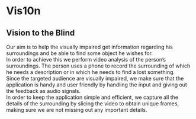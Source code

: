 # Vis10n
## Vision to the Blind

Our aim is to help the visually impaired get information regarding his surroundings and be able to find some object he wishes for.<br/>
In order to achieve this we perform video analysis of the person’s surroundings. The person uses a phone to record the surrounding of which he needs a description or in which he needs to find a lost something. <br/>
Since the targeted audience are visually impaired, we make sure that the application is handy and user friendly by handling the input and giving out the feedback as audio signals.<br/>
In order to keep the application simple and efficient, we capture all the details of the surrounding by slicing the video to obtain unique frames, making sure we are not missing out any important details.<br/>
